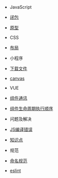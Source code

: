 - JavaScript
- [闭包](closure.md)
- [原型](prototype.md)

- CSS
- [布局](layout.md)

- 小程序
- [下载文件](./mini-program/downLoad.md)
- [canvas](./mini-program/canvas.md)

- VUE
- [组件通讯](./vue/commumication.md)
- [组件生命周期执行顺序](./vue/lifecycle.md)

- 问题及解决
- [JS编译错误](./question/jsCompileError.md)
- [知识点](./question/question.md)


- 规范
- [命名规范](./rule/name.html)
- [eslint](./rule/eslint.md)
